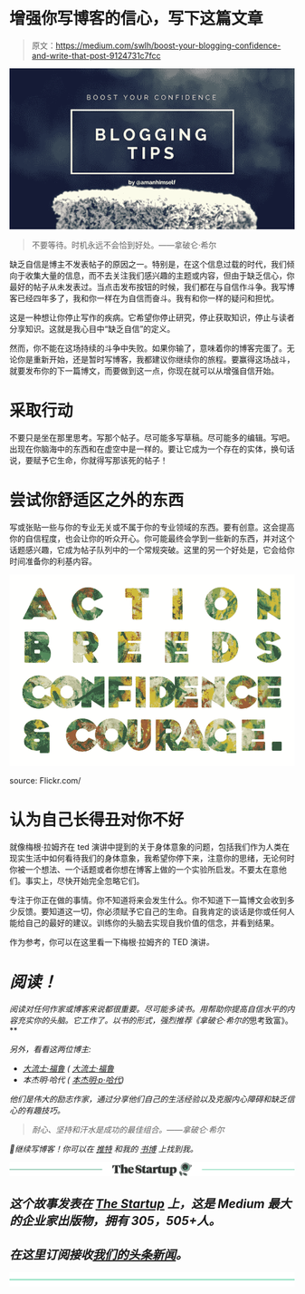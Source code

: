 # 增强你写博客的信心，写下这篇文章

> 原文：<https://medium.com/swlh/boost-your-blogging-confidence-and-write-that-post-9124731c7fcc>

![](img/8e67fe2a0d429e556439c3f91db2df25.png)

> 不要等待。时机永远不会恰到好处。——拿破仑·希尔

缺乏自信是博主不发表帖子的原因之一。特别是，在这个信息过载的时代，我们倾向于收集大量的信息，而不去关注我们感兴趣的主题或内容，但由于缺乏信心，你最好的帖子从未发表过。当点击发布按钮的时候，我们都在与自信作斗争。我写博客已经四年多了，我和你一样在为自信而奋斗。我有和你一样的疑问和担忧。

这是一种想让你停止写作的疾病。它希望你停止研究，停止获取知识，停止与读者分享知识。这就是我心目中“缺乏自信”的定义。

然而，你不能在这场持续的斗争中失败。如果你输了，意味着你的博客完蛋了。无论你是重新开始，还是暂时写博客，我都建议你继续你的旅程。要赢得这场战斗，就要发布你的下一篇博文，而要做到这一点，你现在就可以从增强自信开始。

# 采取行动

不要只是坐在那里思考。写那个帖子。尽可能多写草稿。尽可能多的编辑。写吧。出现在你脑海中的东西和在虚空中是一样的。要让它成为一个存在的实体，换句话说，要赋予它生命，你就得写那该死的帖子！

# 尝试你舒适区之外的东西

写或张贴一些与你的专业无关或不属于你的专业领域的东西。要有创意。这会提高你的自信程度，也会让你的听众开心。你可能最终会学到一些新的东西，并对这个话题感兴趣，它成为帖子队列中的一个常规突破。这里的另一个好处是，它会给你时间准备你的利基内容。

![](img/f77ff2af6452ddfa97143f1df3117e1d.png)

source: Flickr.com/

# **认为自己长得丑对你不好**

就像梅根·拉姆齐在 ted 演讲中提到的关于身体意象的问题，包括我们作为人类在现实生活中如何看待我们的身体意象，我希望你停下来，注意你的思绪，无论何时你被一个想法、一个话题或者你想在博客上做的一个实验所启发。不要太在意他们。事实上，尽快开始完全忽略它们。

专注于你正在做的事情。你不知道将来会发生什么。你不知道下一篇博文会收到多少反馈。要知道这一切，你必须赋予它自己的生命。自我肯定的谈话是你或任何人能给自己的最好的建议。训练你的头脑去实现自我价值的信念，并看到结果。

作为参考，你可以在这里看一下梅根·拉姆齐的 TED 演讲[](https://youtu.be/gXlIAS-rI4E)*。*

# *阅读！*

*阅读对任何作家或博客来说都很重要。尽可能多读书。用帮助你提高自信水平的内容充实你的头脑。它工作了。以书的形式，强烈推荐《拿破仑·希尔的*思考致富》。**

*另外，看看这两位博主:*

*   *[大流士·福鲁](http://dariusforoux.com/blog/) ( [大流士·福鲁](https://medium.com/u/54163a1723f6?source=post_page-----9124731c7fcc--------------------------------)*
*   *本杰明·哈代 ( [本杰明·p·哈代](https://medium.com/u/5153880ce2ee?source=post_page-----9124731c7fcc--------------------------------))*

*他们是伟大的励志作家，通过分享他们自己的生活经验以及克服内心障碍和缺乏信心的有趣技巧。*

> *耐心、坚持和汗水是成功的最佳组合。——拿破仑·希尔*

*🙏*继续写博客！你可以在* [*推特*](https://twitter.com/amanhimself) *和我的* [*书博*](http://readingbooks.blog) *上找到我。**

*[![](img/308a8d84fb9b2fab43d66c117fcc4bb4.png)](https://medium.com/swlh)*

## *这个故事发表在 [The Startup](https://medium.com/swlh) 上，这是 Medium 最大的企业家出版物，拥有 305，505+人。*

## *在这里订阅接收[我们的头条新闻](http://growthsupply.com/the-startup-newsletter/)。*

*[![](img/b0164736ea17a63403e660de5dedf91a.png)](https://medium.com/swlh)*